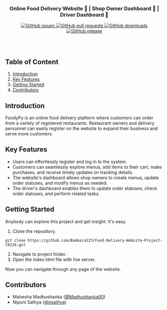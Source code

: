 <div align = "center">
  <image src="/image/good.png" alt ="">

</div>      

<h3 align="center">Online Food Delivery Website 🍔 | Shop Owner Dashboard 🛒 | Driver Dashboard 🚚</h3> 

<div align = "center">
    <a href="https://github.com/bambara123/Food-Delivery-Website-Project-C0226/issues">
        <img src="https://img.shields.io/github/issues/bambara123/Food-Delivery-Website-Project-C0226" alt="GitHub issues">
    </a>
    <a href="https://github.com/bambara123/Food-Delivery-Website-Project-C0226/pulls">
        <img src="https://img.shields.io/github/issues-pr/bambara123/Food-Delivery-Website-Project-C0226" alt="GitHub pull requests">
    </a>
    <a href="https://github.com/bambara123/Food-Delivery-Website-Project-C0226/releases">
        <img src="https://img.shields.io/github/downloads/bambara123/Food-Delivery-Website-Project-C0226/total" alt="GitHub downloads">
    </a>
    <a href="https://github.com/bambara123/Food-Delivery-Website-Project-C0226/releases">
        <img src="https://img.shields.io/github/v/release/bambara123/Food-Delivery-Website-Project-C0226" alt="GitHub release">
    </a>
</div>


<br></br>

## Table of Content

1. [Introduction](#introduction)
2. [Key Features](#key-features)
3. [Getting Started](#getting-started)
4. [Contributors](#contributors)

## Introduction
FoodyPy is an online food delivery platform where customers can order from a variety of registered restaurants. Restaurant owners and delivery personnel can easily register on the website to expand their business and serve more customers.

## Key Features

- Users can effortlessly register and log in to the system.
- Customers can seamlessly explore menus, add items to their cart, make purchases, and receive timely updates on tracking details.
- The website's dashboard allows shop owners to create menus, update order statuses, and modify menus as needed.
- The driver's dashboard enables them to update order statuses, check order statuses, and perform related tasks.
  

## Getting Started

Anybody can explore this project and get insight. It's easy.

1. Clone the repository.
```
git clone https://github.com/Bambara123/Food-Delivery-Website-Project-C0226.git
```
2. Navigate to project folder.
3. Open the index.html file with live server.

Now you can navigate through any page of the website.

## Contributors

- Mahesha Madhushanka ([@Madhushanka00](https://github.com/Madhushanka00)) 
- Nipuni Sathya ([@nsathya](https://github.com/janesmith))

